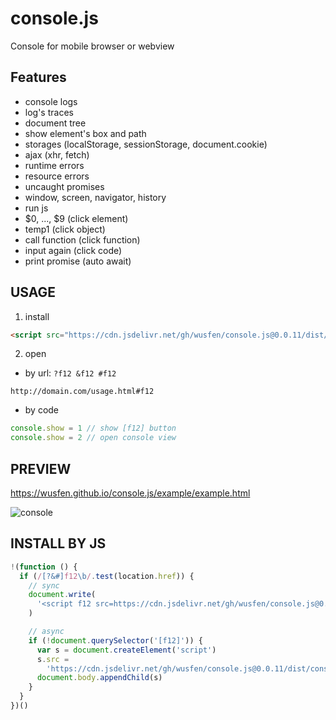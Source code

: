 # console.js

Console for mobile browser or webview

## Features

- console logs
- log's traces
- document tree
- show element's box and path
- storages (localStorage, sessionStorage, document.cookie)
- ajax (xhr, fetch)
- runtime errors
- resource errors
- uncaught promises
- window, screen, navigator, history
- run js
- $0, ..., $9 (click element)
- temp1 (click object)
- call function (click function)
- input again (click code)
- print promise (auto await)

## USAGE

1. install

```html
<script src="https://cdn.jsdelivr.net/gh/wusfen/console.js@0.0.11/dist/console.js"></script>
```

2. open

- by url: `?f12 &f12 #f12`

```
http://domain.com/usage.html#f12
```

- by code

```javascript
console.show = 1 // show [f12] button
console.show = 2 // open console view
```

## PREVIEW

https://wusfen.github.io/console.js/example/example.html

<!-- ![console](https://cdn.jsdelivr.net/gh/wusfen/console.js@0.0.11/example/example.png)   -->

![console](https://cdn.jsdelivr.net/gh/wusfen/console.js@0.0.11/example/console.js.png)

## INSTALL BY JS

```javascript
!(function () {
  if (/[?&#]f12\b/.test(location.href)) {
    // sync
    document.write(
      '<script f12 src=https://cdn.jsdelivr.net/gh/wusfen/console.js@0.0.11/dist/console.js></script>'
    )

    // async
    if (!document.querySelector('[f12]')) {
      var s = document.createElement('script')
      s.src =
        'https://cdn.jsdelivr.net/gh/wusfen/console.js@0.0.11/dist/console.js'
      document.body.appendChild(s)
    }
  }
})()
```
